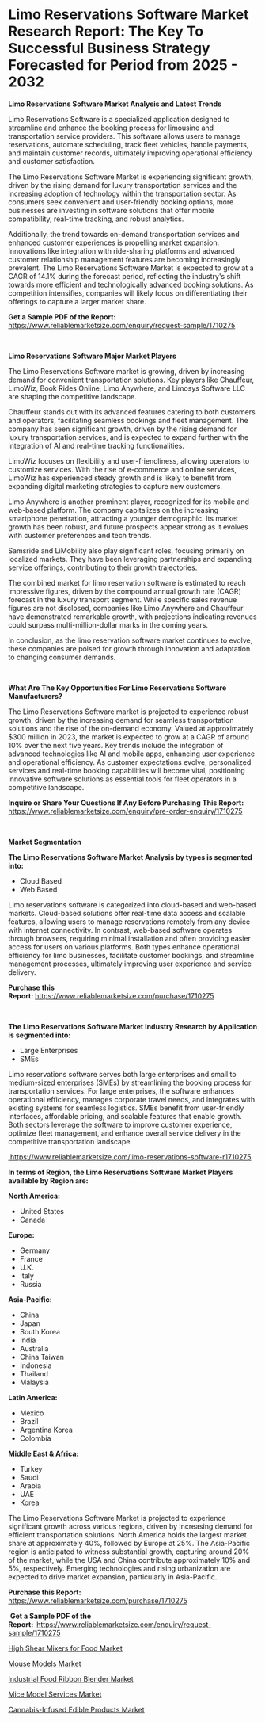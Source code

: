 <p><h1>Limo Reservations Software Market Research Report: The Key To Successful Business Strategy Forecasted for Period from 2025 - 2032</h1></p><p><strong>Limo Reservations Software Market Analysis and Latest Trends</strong></p>
<p><p>Limo Reservations Software is a specialized application designed to streamline and enhance the booking process for limousine and transportation service providers. This software allows users to manage reservations, automate scheduling, track fleet vehicles, handle payments, and maintain customer records, ultimately improving operational efficiency and customer satisfaction.</p><p>The Limo Reservations Software Market is experiencing significant growth, driven by the rising demand for luxury transportation services and the increasing adoption of technology within the transportation sector. As consumers seek convenient and user-friendly booking options, more businesses are investing in software solutions that offer mobile compatibility, real-time tracking, and robust analytics.</p><p>Additionally, the trend towards on-demand transportation services and enhanced customer experiences is propelling market expansion. Innovations like integration with ride-sharing platforms and advanced customer relationship management features are becoming increasingly prevalent. The Limo Reservations Software Market is expected to grow at a CAGR of 14.1% during the forecast period, reflecting the industry's shift towards more efficient and technologically advanced booking solutions. As competition intensifies, companies will likely focus on differentiating their offerings to capture a larger market share.</p></p>
<p><strong>Get a Sample PDF of the Report:&nbsp;</strong> <a href="https://www.reliablemarketsize.com/enquiry/request-sample/1710275?utm_campaign=1998&utm_medium=2&utm_source=Github&utm_content=ia&utm_term=27032025&utm_id=limo-reservations-software">https://www.reliablemarketsize.com/enquiry/request-sample/1710275</a></p>
<p>&nbsp;</p>
<p><strong>Limo Reservations Software Major Market Players</strong></p>
<p><p>The Limo Reservations Software market is growing, driven by increasing demand for convenient transportation solutions. Key players like Chauffeur, LimoWiz, Book Rides Online, Limo Anywhere, and Limosys Software LLC are shaping the competitive landscape.</p><p>Chauffeur stands out with its advanced features catering to both customers and operators, facilitating seamless bookings and fleet management. The company has seen significant growth, driven by the rising demand for luxury transportation services, and is expected to expand further with the integration of AI and real-time tracking functionalities.</p><p>LimoWiz focuses on flexibility and user-friendliness, allowing operators to customize services. With the rise of e-commerce and online services, LimoWiz has experienced steady growth and is likely to benefit from expanding digital marketing strategies to capture new customers.</p><p>Limo Anywhere is another prominent player, recognized for its mobile and web-based platform. The company capitalizes on the increasing smartphone penetration, attracting a younger demographic. Its market growth has been robust, and future prospects appear strong as it evolves with customer preferences and tech trends.</p><p>Samsride and LiMobility also play significant roles, focusing primarily on localized markets. They have been leveraging partnerships and expanding service offerings, contributing to their growth trajectories.</p><p>The combined market for limo reservation software is estimated to reach impressive figures, driven by the compound annual growth rate (CAGR) forecast in the luxury transport segment. While specific sales revenue figures are not disclosed, companies like Limo Anywhere and Chauffeur have demonstrated remarkable growth, with projections indicating revenues could surpass multi-million-dollar marks in the coming years.</p><p>In conclusion, as the limo reservation software market continues to evolve, these companies are poised for growth through innovation and adaptation to changing consumer demands.</p></p>
<p>&nbsp;</p>
<p><strong>What Are The Key Opportunities For Limo Reservations Software Manufacturers?</strong></p>
<p><p>The Limo Reservations Software market is projected to experience robust growth, driven by the increasing demand for seamless transportation solutions and the rise of the on-demand economy. Valued at approximately $300 million in 2023, the market is expected to grow at a CAGR of around 10% over the next five years. Key trends include the integration of advanced technologies like AI and mobile apps, enhancing user experience and operational efficiency. As customer expectations evolve, personalized services and real-time booking capabilities will become vital, positioning innovative software solutions as essential tools for fleet operators in a competitive landscape.</p></p>
<p><strong>Inquire or Share Your Questions If Any Before Purchasing This Report:</strong> <a href="https://www.reliablemarketsize.com/enquiry/pre-order-enquiry/1710275?utm_campaign=1998&utm_medium=2&utm_source=Github&utm_content=ia&utm_term=27032025&utm_id=limo-reservations-software">https://www.reliablemarketsize.com/enquiry/pre-order-enquiry/1710275</a></p>
<p>&nbsp;</p>
<p><strong>Market Segmentation</strong></p>
<p><strong>The Limo Reservations Software Market Analysis by types is segmented into:</strong></p>
<p><ul><li>Cloud Based</li><li>Web Based</li></ul></p>
<p><p>Limo reservations software is categorized into cloud-based and web-based markets. Cloud-based solutions offer real-time data access and scalable features, allowing users to manage reservations remotely from any device with internet connectivity. In contrast, web-based software operates through browsers, requiring minimal installation and often providing easier access for users on various platforms. Both types enhance operational efficiency for limo businesses, facilitate customer bookings, and streamline management processes, ultimately improving user experience and service delivery.</p></p>
<p><strong>Purchase this Report:&nbsp;</strong><a href="https://www.reliablemarketsize.com/purchase/1710275?utm_campaign=1998&utm_medium=2&utm_source=Github&utm_content=ia&utm_term=27032025&utm_id=limo-reservations-software">https://www.reliablemarketsize.com/purchase/1710275</a></p>
<p>&nbsp;</p>
<p><strong>The Limo Reservations Software Market Industry Research by Application is segmented into:</strong></p>
<p><ul><li>Large Enterprises</li><li>SMEs</li></ul></p>
<p><p>Limo reservations software serves both large enterprises and small to medium-sized enterprises (SMEs) by streamlining the booking process for transportation services. For large enterprises, the software enhances operational efficiency, manages corporate travel needs, and integrates with existing systems for seamless logistics. SMEs benefit from user-friendly interfaces, affordable pricing, and scalable features that enable growth. Both sectors leverage the software to improve customer experience, optimize fleet management, and enhance overall service delivery in the competitive transportation landscape.</p></p>
<p><a href="https://www.reliablemarketsize.com/limo-reservations-software-r1710275?utm_campaign=1998&utm_medium=2&utm_source=Github&utm_content=ia&utm_term=27032025&utm_id=limo-reservations-software">&nbsp;https://www.reliablemarketsize.com/limo-reservations-software-r1710275</a></p>
<p><strong>In terms of Region, the Limo Reservations Software Market Players available by Region are:</strong></p>
<p>
    <p> <strong> North America: </strong>
        <ul>
            <li>United States</li>
            <li>Canada</li>
        </ul>
        </p> 
    <p> <strong> Europe: </strong>
        <ul>
            <li>Germany</li>
            <li>France</li>
            <li>U.K.</li>
            <li>Italy</li>
            <li>Russia</li>
        </ul>
        </p> 
    <p> <strong> Asia-Pacific: </strong>
        <ul>
            <li>China</li>
            <li>Japan</li>
            <li>South Korea</li>
            <li>India</li>
            <li>Australia</li>
            <li>China Taiwan</li>
            <li>Indonesia</li>
            <li>Thailand</li>
            <li>Malaysia</li>
        </ul>
        </p> 
    <p> <strong> Latin America: </strong>
        <ul>
            <li>Mexico</li>
            <li>Brazil</li>
            <li>Argentina Korea</li>
            <li>Colombia</li>
        </ul>
        </p> 
    <p> <strong> Middle East & Africa: </strong>
        <ul>
            <li>Turkey</li>
            <li>Saudi</li>
            <li>Arabia</li>
            <li>UAE</li>
            <li>Korea</li>
        </ul>
    </p>
    </p>
<p><p>The Limo Reservations Software Market is projected to experience significant growth across various regions, driven by increasing demand for efficient transportation solutions. North America holds the largest market share at approximately 40%, followed by Europe at 25%. The Asia-Pacific region is anticipated to witness substantial growth, capturing around 20% of the market, while the USA and China contribute approximately 10% and 5%, respectively. Emerging technologies and rising urbanization are expected to drive market expansion, particularly in Asia-Pacific.</p></p>
<p><strong>Purchase this Report: </strong><a href="https://www.reliablemarketsize.com/purchase/1710275?utm_campaign=1998&utm_medium=2&utm_source=Github&utm_content=ia&utm_term=27032025&utm_id=limo-reservations-software">https://www.reliablemarketsize.com/purchase/1710275</a></p>
<p>&nbsp;<strong>Get a Sample PDF of the Report:&nbsp;&nbsp;</strong><a href="https://www.reliablemarketsize.com/enquiry/request-sample/1710275?utm_campaign=1998&utm_medium=2&utm_source=Github&utm_content=ia&utm_term=27032025&utm_id=limo-reservations-software">https://www.reliablemarketsize.com/enquiry/request-sample/1710275</a></p>
<p><strong></strong></p>
<p><p><a href="https://github.com/oslieselotte2192/Market-Research-Report-List-1/blob/main/high-shear-mixers-for-food-market.md?utm_campaign=1998&utm_medium=2&utm_source=Github&utm_content=ia&utm_term=27032025&utm_id=limo-reservations-software">High Shear Mixers for Food Market</a></p><p><a href="https://github.com/dringals/Market-Research-Report-List-6/blob/main/mouse-models-market.md?utm_campaign=1998&utm_medium=2&utm_source=Github&utm_content=ia&utm_term=27032025&utm_id=limo-reservations-software">Mouse Models Market</a></p><p><a href="https://github.com/tambraunrue691969/Market-Research-Report-List-1/blob/main/industrial-food-ribbon-blender-market.md?utm_campaign=1998&utm_medium=2&utm_source=Github&utm_content=ia&utm_term=27032025&utm_id=limo-reservations-software">Industrial Food Ribbon Blender Market</a></p><p><a href="https://github.com/tona7vba/Market-Research-Report-List-1/blob/main/mice-model-services-market.md?utm_campaign=1998&utm_medium=2&utm_source=Github&utm_content=ia&utm_term=27032025&utm_id=limo-reservations-software">Mice Model Services Market</a></p><p><a href="https://github.com/lizamflotow/Market-Research-Report-List-1/blob/main/cannabis-infused-edible-products-market.md?utm_campaign=1998&utm_medium=2&utm_source=Github&utm_content=ia&utm_term=27032025&utm_id=limo-reservations-software">Cannabis-Infused Edible Products Market</a></p></p>
